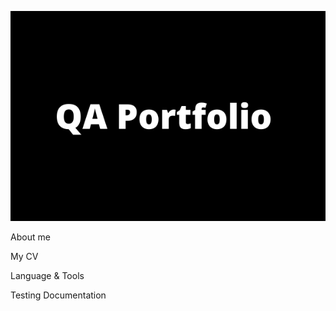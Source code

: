 ![Header](https://github.com/highlearner/highlearner/blob/main/assets/header.png)

About me 

My CV

Language & Tools 

Testing Documentation 
